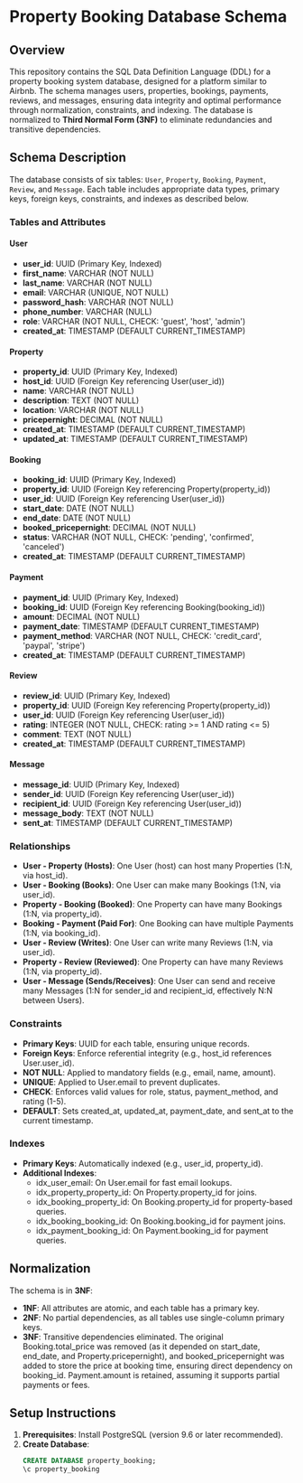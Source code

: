 # Property Booking Database Schema

## Overview
This repository contains the SQL Data Definition Language (DDL) for a property booking system database, designed for a platform similar to Airbnb. The schema manages users, properties, bookings, payments, reviews, and messages, ensuring data integrity and optimal performance through normalization, constraints, and indexing. The database is normalized to **Third Normal Form (3NF)** to eliminate redundancies and transitive dependencies.

## Schema Description
The database consists of six tables: `User`, `Property`, `Booking`, `Payment`, `Review`, and `Message`. Each table includes appropriate data types, primary keys, foreign keys, constraints, and indexes as described below.

### Tables and Attributes

#### User
- **user_id**: UUID (Primary Key, Indexed)
- **first_name**: VARCHAR (NOT NULL)
- **last_name**: VARCHAR (NOT NULL)
- **email**: VARCHAR (UNIQUE, NOT NULL)
- **password_hash**: VARCHAR (NOT NULL)
- **phone_number**: VARCHAR (NULL)
- **role**: VARCHAR (NOT NULL, CHECK: 'guest', 'host', 'admin')
- **created_at**: TIMESTAMP (DEFAULT CURRENT_TIMESTAMP)

#### Property
- **property_id**: UUID (Primary Key, Indexed)
- **host_id**: UUID (Foreign Key referencing User(user_id))
- **name**: VARCHAR (NOT NULL)
- **description**: TEXT (NOT NULL)
- **location**: VARCHAR (NOT NULL)
- **pricepernight**: DECIMAL (NOT NULL)
- **created_at**: TIMESTAMP (DEFAULT CURRENT_TIMESTAMP)
- **updated_at**: TIMESTAMP (DEFAULT CURRENT_TIMESTAMP)

#### Booking
- **booking_id**: UUID (Primary Key, Indexed)
- **property_id**: UUID (Foreign Key referencing Property(property_id))
- **user_id**: UUID (Foreign Key referencing User(user_id))
- **start_date**: DATE (NOT NULL)
- **end_date**: DATE (NOT NULL)
- **booked_pricepernight**: DECIMAL (NOT NULL)
- **status**: VARCHAR (NOT NULL, CHECK: 'pending', 'confirmed', 'canceled')
- **created_at**: TIMESTAMP (DEFAULT CURRENT_TIMESTAMP)

#### Payment
- **payment_id**: UUID (Primary Key, Indexed)
- **booking_id**: UUID (Foreign Key referencing Booking(booking_id))
- **amount**: DECIMAL (NOT NULL)
- **payment_date**: TIMESTAMP (DEFAULT CURRENT_TIMESTAMP)
- **payment_method**: VARCHAR (NOT NULL, CHECK: 'credit_card', 'paypal', 'stripe')
- **created_at**: TIMESTAMP (DEFAULT CURRENT_TIMESTAMP)

#### Review
- **review_id**: UUID (Primary Key, Indexed)
- **property_id**: UUID (Foreign Key referencing Property(property_id))
- **user_id**: UUID (Foreign Key referencing User(user_id))
- **rating**: INTEGER (NOT NULL, CHECK: rating >= 1 AND rating <= 5)
- **comment**: TEXT (NOT NULL)
- **created_at**: TIMESTAMP (DEFAULT CURRENT_TIMESTAMP)

#### Message
- **message_id**: UUID (Primary Key, Indexed)
- **sender_id**: UUID (Foreign Key referencing User(user_id))
- **recipient_id**: UUID (Foreign Key referencing User(user_id))
- **message_body**: TEXT (NOT NULL)
- **sent_at**: TIMESTAMP (DEFAULT CURRENT_TIMESTAMP)

### Relationships
- **User - Property (Hosts)**: One User (host) can host many Properties (1:N, via host_id).
- **User - Booking (Books)**: One User can make many Bookings (1:N, via user_id).
- **Property - Booking (Booked)**: One Property can have many Bookings (1:N, via property_id).
- **Booking - Payment (Paid For)**: One Booking can have multiple Payments (1:N, via booking_id).
- **User - Review (Writes)**: One User can write many Reviews (1:N, via user_id).
- **Property - Review (Reviewed)**: One Property can have many Reviews (1:N, via property_id).
- **User - Message (Sends/Receives)**: One User can send and receive many Messages (1:N for sender_id and recipient_id, effectively N:N between Users).

### Constraints
- **Primary Keys**: UUID for each table, ensuring unique records.
- **Foreign Keys**: Enforce referential integrity (e.g., host_id references User.user_id).
- **NOT NULL**: Applied to mandatory fields (e.g., email, name, amount).
- **UNIQUE**: Applied to User.email to prevent duplicates.
- **CHECK**: Enforces valid values for role, status, payment_method, and rating (1-5).
- **DEFAULT**: Sets created_at, updated_at, payment_date, and sent_at to the current timestamp.

### Indexes
- **Primary Keys**: Automatically indexed (e.g., user_id, property_id).
- **Additional Indexes**:
  - idx_user_email: On User.email for fast email lookups.
  - idx_property_property_id: On Property.property_id for joins.
  - idx_booking_property_id: On Booking.property_id for property-based queries.
  - idx_booking_booking_id: On Booking.booking_id for payment joins.
  - idx_payment_booking_id: On Payment.booking_id for payment queries.

## Normalization
The schema is in **3NF**:
- **1NF**: All attributes are atomic, and each table has a primary key.
- **2NF**: No partial dependencies, as all tables use single-column primary keys.
- **3NF**: Transitive dependencies eliminated. The original Booking.total_price was removed (as it depended on start_date, end_date, and Property.pricepernight), and booked_pricepernight was added to store the price at booking time, ensuring direct dependency on booking_id. Payment.amount is retained, assuming it supports partial payments or fees.

## Setup Instructions
1. **Prerequisites**: Install PostgreSQL (version 9.6 or later recommended).
2. **Create Database**:
   ```sql
   CREATE DATABASE property_booking;
   \c property_booking